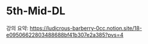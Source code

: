 # 5th-Mid-DL
강의 요약: https://ludicrous-barberry-0cc.notion.site/18-e09506622803488688bf41b307e2a385?pvs=4
